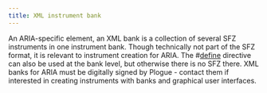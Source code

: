 ```yaml
---
title: XML instrument bank
---
```

An ARIA-specific element, an XML bank is a collection of several SFZ instruments
in one instrument bank. Though technically not part of the SFZ format, it is
relevant to instrument creation for ARIA. The #[define](/opcodes/define)
directive can also be used at the bank level, but otherwise there is no SFZ there.
XML banks for ARIA must be digitally signed by Plogue - contact them if
interested in creating instruments with banks and graphical user interfaces.
